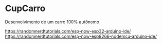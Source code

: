 # CupCarro
Desenvolvimento de um carro 100% autônomo

https://randomnerdtutorials.com/esp-now-esp32-arduino-ide/
https://randomnerdtutorials.com/esp-now-esp8266-nodemcu-arduino-ide/
